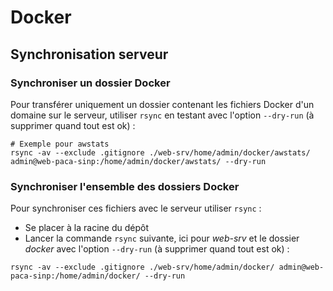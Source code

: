 # Docker

## Synchronisation serveur

### Synchroniser un dossier Docker

Pour transférer uniquement un dossier contenant les fichiers Docker d'un domaine
sur le serveur, utiliser `rsync` en testant avec l'option `--dry-run` (à supprimer quand tout est ok) :

```shell
# Exemple pour awstats
rsync -av --exclude .gitignore ./web-srv/home/admin/docker/awstats/ admin@web-paca-sinp:/home/admin/docker/awstats/ --dry-run
```

### Synchroniser l'ensemble des dossiers Docker

Pour synchroniser ces fichiers avec le serveur utiliser `rsync` :
 - Se placer à la racine du dépôt
 - Lancer la commande `rsync` suivante, ici pour *web-srv* et le dossier *docker* avec l'option `--dry-run` (à supprimer quand tout est ok) :

```shell
rsync -av --exclude .gitignore ./web-srv/home/admin/docker/ admin@web-paca-sinp:/home/admin/docker/ --dry-run
```
